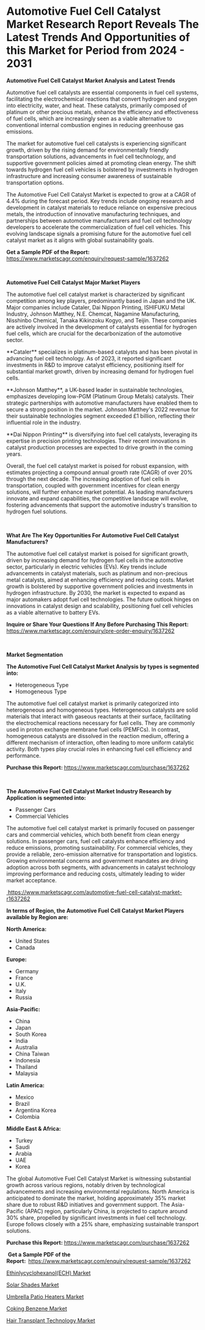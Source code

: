 <p><h1>Automotive Fuel Cell Catalyst Market Research Report Reveals The Latest Trends And Opportunities of this Market for Period from 2024 - 2031</h1></p><p><strong>Automotive Fuel Cell Catalyst Market Analysis and Latest Trends</strong></p>
<p><p>Automotive fuel cell catalysts are essential components in fuel cell systems, facilitating the electrochemical reactions that convert hydrogen and oxygen into electricity, water, and heat. These catalysts, primarily composed of platinum or other precious metals, enhance the efficiency and effectiveness of fuel cells, which are increasingly seen as a viable alternative to conventional internal combustion engines in reducing greenhouse gas emissions.</p><p>The market for automotive fuel cell catalysts is experiencing significant growth, driven by the rising demand for environmentally friendly transportation solutions, advancements in fuel cell technology, and supportive government policies aimed at promoting clean energy. The shift towards hydrogen fuel cell vehicles is bolstered by investments in hydrogen infrastructure and increasing consumer awareness of sustainable transportation options.</p><p>The Automotive Fuel Cell Catalyst Market is expected to grow at a CAGR of 4.4% during the forecast period. Key trends include ongoing research and development in catalyst materials to reduce reliance on expensive precious metals, the introduction of innovative manufacturing techniques, and partnerships between automotive manufacturers and fuel cell technology developers to accelerate the commercialization of fuel cell vehicles. This evolving landscape signals a promising future for the automotive fuel cell catalyst market as it aligns with global sustainability goals.</p></p>
<p><strong>Get a Sample PDF of the Report:&nbsp;</strong> <a href="https://www.marketscagr.com/enquiry/request-sample/1637262">https://www.marketscagr.com/enquiry/request-sample/1637262</a></p>
<p>&nbsp;</p>
<p><strong>Automotive Fuel Cell Catalyst Major Market Players</strong></p>
<p><p>The automotive fuel cell catalyst market is characterized by significant competition among key players, predominantly based in Japan and the UK. Major companies include Cataler, Dai Nippon Printing, ISHIFUKU Metal Industry, Johnson Matthey, N.E. Chemcat, Nagamine Manufacturing, Nisshinbo Chemical, Tanaka Kikinzoku Kogyo, and Teijin. These companies are actively involved in the development of catalysts essential for hydrogen fuel cells, which are crucial for the decarbonization of the automotive sector.</p><p>**Cataler** specializes in platinum-based catalysts and has been pivotal in advancing fuel cell technology. As of 2023, it reported significant investments in R&D to improve catalyst efficiency, positioning itself for substantial market growth, driven by increasing demand for hydrogen fuel cells.</p><p>**Johnson Matthey**, a UK-based leader in sustainable technologies, emphasizes developing low-PGM (Platinum Group Metals) catalysts. Their strategic partnerships with automotive manufacturers have enabled them to secure a strong position in the market. Johnson Matthey's 2022 revenue for their sustainable technologies segment exceeded £1 billion, reflecting their influential role in the industry.</p><p>**Dai Nippon Printing** is diversifying into fuel cell catalysts, leveraging its expertise in precision printing technologies. Their recent innovations in catalyst production processes are expected to drive growth in the coming years.</p><p>Overall, the fuel cell catalyst market is poised for robust expansion, with estimates projecting a compound annual growth rate (CAGR) of over 20% through the next decade. The increasing adoption of fuel cells in transportation, coupled with government incentives for clean energy solutions, will further enhance market potential. As leading manufacturers innovate and expand capabilities, the competitive landscape will evolve, fostering advancements that support the automotive industry's transition to hydrogen fuel solutions.</p></p>
<p>&nbsp;</p>
<p><strong>What Are The Key Opportunities For Automotive Fuel Cell Catalyst Manufacturers?</strong></p>
<p><p>The automotive fuel cell catalyst market is poised for significant growth, driven by increasing demand for hydrogen fuel cells in the automotive sector, particularly in electric vehicles (EVs). Key trends include advancements in catalyst materials, such as platinum and non-precious metal catalysts, aimed at enhancing efficiency and reducing costs. Market growth is bolstered by supportive government policies and investments in hydrogen infrastructure. By 2030, the market is expected to expand as major automakers adopt fuel cell technologies. The future outlook hinges on innovations in catalyst design and scalability, positioning fuel cell vehicles as a viable alternative to battery EVs.</p></p>
<p><strong>Inquire or Share Your Questions If Any Before Purchasing This Report:</strong> <a href="https://www.marketscagr.com/enquiry/pre-order-enquiry/1637262">https://www.marketscagr.com/enquiry/pre-order-enquiry/1637262</a></p>
<p>&nbsp;</p>
<p><strong>Market Segmentation</strong></p>
<p><strong>The Automotive Fuel Cell Catalyst Market Analysis by types is segmented into:</strong></p>
<p><ul><li>Heterogeneous Type</li><li>Homogeneous Type</li></ul></p>
<p><p>The automotive fuel cell catalyst market is primarily categorized into heterogeneous and homogeneous types. Heterogeneous catalysts are solid materials that interact with gaseous reactants at their surface, facilitating the electrochemical reactions necessary for fuel cells. They are commonly used in proton exchange membrane fuel cells (PEMFCs). In contrast, homogeneous catalysts are dissolved in the reaction medium, offering a different mechanism of interaction, often leading to more uniform catalytic activity. Both types play crucial roles in enhancing fuel cell efficiency and performance.</p></p>
<p><strong>Purchase this Report:&nbsp;</strong><a href="https://www.marketscagr.com/purchase/1637262">https://www.marketscagr.com/purchase/1637262</a></p>
<p>&nbsp;</p>
<p><strong>The Automotive Fuel Cell Catalyst Market Industry Research by Application is segmented into:</strong></p>
<p><ul><li>Passenger Cars</li><li>Commercial Vehicles</li></ul></p>
<p><p>The automotive fuel cell catalyst market is primarily focused on passenger cars and commercial vehicles, which both benefit from clean energy solutions. In passenger cars, fuel cell catalysts enhance efficiency and reduce emissions, promoting sustainability. For commercial vehicles, they provide a reliable, zero-emission alternative for transportation and logistics. Growing environmental concerns and government mandates are driving adoption across both segments, with advancements in catalyst technology improving performance and reducing costs, ultimately leading to wider market acceptance.</p></p>
<p><a href="https://www.marketscagr.com/automotive-fuel-cell-catalyst-market-r1637262">&nbsp;https://www.marketscagr.com/automotive-fuel-cell-catalyst-market-r1637262</a></p>
<p><strong>In terms of Region, the Automotive Fuel Cell Catalyst Market Players available by Region are:</strong></p>
<p>
    <p> <strong> North America: </strong>
        <ul>
            <li>United States</li>
            <li>Canada</li>
        </ul>
        </p> 
    <p> <strong> Europe: </strong>
        <ul>
            <li>Germany</li>
            <li>France</li>
            <li>U.K.</li>
            <li>Italy</li>
            <li>Russia</li>
        </ul>
        </p> 
    <p> <strong> Asia-Pacific: </strong>
        <ul>
            <li>China</li>
            <li>Japan</li>
            <li>South Korea</li>
            <li>India</li>
            <li>Australia</li>
            <li>China Taiwan</li>
            <li>Indonesia</li>
            <li>Thailand</li>
            <li>Malaysia</li>
        </ul>
        </p> 
    <p> <strong> Latin America: </strong>
        <ul>
            <li>Mexico</li>
            <li>Brazil</li>
            <li>Argentina Korea</li>
            <li>Colombia</li>
        </ul>
        </p> 
    <p> <strong> Middle East & Africa: </strong>
        <ul>
            <li>Turkey</li>
            <li>Saudi</li>
            <li>Arabia</li>
            <li>UAE</li>
            <li>Korea</li>
        </ul>
    </p>
    </p>
<p><p>The global Automotive Fuel Cell Catalyst Market is witnessing substantial growth across various regions, notably driven by technological advancements and increasing environmental regulations. North America is anticipated to dominate the market, holding approximately 35% market share due to robust R&D initiatives and government support. The Asia-Pacific (APAC) region, particularly China, is projected to capture around 30% share, propelled by significant investments in fuel cell technology. Europe follows closely with a 25% share, emphasizing sustainable transport solutions.</p></p>
<p><strong>Purchase this Report: </strong><a href="https://www.marketscagr.com/purchase/1637262">https://www.marketscagr.com/purchase/1637262</a></p>
<p>&nbsp;<strong>Get a Sample PDF of the Report:&nbsp;&nbsp;</strong><a href="https://www.marketscagr.com/enquiry/request-sample/1637262">https://www.marketscagr.com/enquiry/request-sample/1637262</a></p>
<p><strong></strong></p>
<p><p><a href="https://medium.com/@rfqrxrsu63/market-leaders-and-laggards-global-ethinlycyclohexanol-ech-market-trends-and-forecast-2024-e534a1efe6cc">Ethinlycyclohexanol(ECH) Market</a></p><p><a href="https://issuu.com/reportprime-2/docs/solar-shades-market-size-2030.pptx_0422f5693cd428">Solar Shades Market</a></p><p><a href="https://issuu.com/reportprime-2/docs/umbrella-patio-heaters-market-size-_7d10384944c42e">Umbrella Patio Heaters Market</a></p><p><a href="https://medium.com/@rfqrxrsu63/strategic-roadmap-to-success-global-coking-benzene-market-analysis-2024-2031-671733f4f90f?postPublishedType=repub">Coking Benzene Market</a></p><p><a href="https://www.linkedin.com/pulse/navigating-global-hair-transplant-technology-market-from-trends-9vtnf?trackingId=zy%2F%2Fr7BVQjScAvkwg2dNEw%3D%3D">Hair Transplant Technology Market</a></p></p>